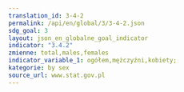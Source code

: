 ```yaml
---
translation_id: 3-4-2
permalink: /api/en/global/3/3-4-2.json
sdg_goal: 3
layout: json_en_globalne_goal_indicator
indicator: "3.4.2"
zmienne: total,males,females
indicator_variable_1: ogółem,mężczyźni,kobiety;
kategorie: by sex
source_url: www.stat.gov.pl
---
```

